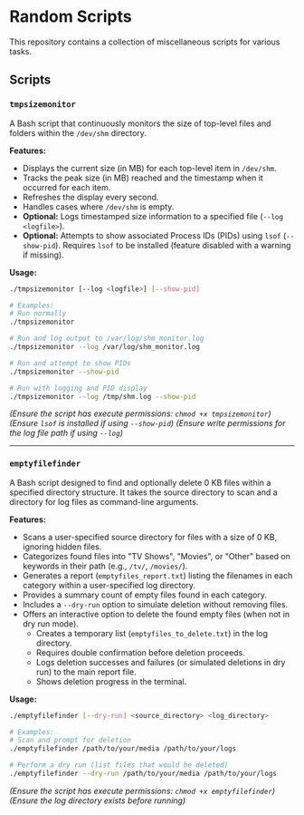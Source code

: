 # Random Scripts

This repository contains a collection of miscellaneous scripts for various tasks.

## Scripts

### `tmpsizemonitor`

A Bash script that continuously monitors the size of top-level files and folders within the `/dev/shm` directory.

**Features:**

*   Displays the current size (in MB) for each top-level item in `/dev/shm`.
*   Tracks the peak size (in MB) reached and the timestamp when it occurred for each item.
*   Refreshes the display every second.
*   Handles cases where `/dev/shm` is empty.
*   **Optional:** Logs timestamped size information to a specified file (`--log <logfile>`).
*   **Optional:** Attempts to show associated Process IDs (PIDs) using `lsof` (`--show-pid`). Requires `lsof` to be installed (feature disabled with a warning if missing).

**Usage:**

```bash
./tmpsizemonitor [--log <logfile>] [--show-pid]

# Examples:
# Run normally
./tmpsizemonitor

# Run and log output to /var/log/shm_monitor.log
./tmpsizemonitor --log /var/log/shm_monitor.log

# Run and attempt to show PIDs
./tmpsizemonitor --show-pid

# Run with logging and PID display
./tmpsizemonitor --log /tmp/shm.log --show-pid
```
*(Ensure the script has execute permissions: `chmod +x tmpsizemonitor`)*
*(Ensure `lsof` is installed if using `--show-pid`)*
*(Ensure write permissions for the log file path if using `--log`)*

---

### `emptyfilefinder`

A Bash script designed to find and optionally delete 0 KB files within a specified directory structure. It takes the source directory to scan and a directory for log files as command-line arguments.

**Features:**

*   Scans a user-specified source directory for files with a size of 0 KB, ignoring hidden files.
*   Categorizes found files into "TV Shows", "Movies", or "Other" based on keywords in their path (e.g., `/tv/`, `/movies/`).
*   Generates a report (`emptyfiles_report.txt`) listing the filenames in each category within a user-specified log directory.
*   Provides a summary count of empty files found in each category.
*   Includes a `--dry-run` option to simulate deletion without removing files.
*   Offers an interactive option to delete the found empty files (when not in dry run mode).
    *   Creates a temporary list (`emptyfiles_to_delete.txt`) in the log directory.
    *   Requires double confirmation before deletion proceeds.
    *   Logs deletion successes and failures (or simulated deletions in dry run) to the main report file.
    *   Shows deletion progress in the terminal.

**Usage:**

```bash
./emptyfilefinder [--dry-run] <source_directory> <log_directory>

# Examples:
# Scan and prompt for deletion
./emptyfilefinder /path/to/your/media /path/to/your/logs

# Perform a dry run (list files that would be deleted)
./emptyfilefinder --dry-run /path/to/your/media /path/to/your/logs
```
*(Ensure the script has execute permissions: `chmod +x emptyfilefinder`)*
*(Ensure the log directory exists before running)*
